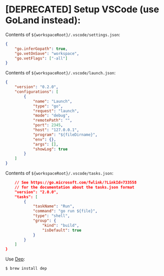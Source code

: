# [DEPRECATED] Setup VSCode (use GoLand instead):

Contents of `${workspaceRoot}/.vscode/settings.json`:

```json
{
    "go.inferGopath": true,
    "go.vetOnSave": "workspace",
    "go.vetFlags": ["-all"]
}
```

Contents of `${workspaceRoot}/.vscode/launch.json`:

```json
{
    "version": "0.2.0",
    "configurations": [
        {
            "name": "Launch",
            "type": "go",
            "request": "launch",
            "mode": "debug",
            "remotePath": "",
            "port": 2345,
            "host": "127.0.0.1",
            "program": "${fileDirname}",
            "env": {},
            "args": [],
            "showLog": true
        }
    ]
}
```

Contents of `${workspaceRoot}/.vscode/tasks.json`:

```json
    // See https://go.microsoft.com/fwlink/?LinkId=733558
    // for the documentation about the tasks.json format
    "version": "2.0.0",
    "tasks": [
        {
            "taskName": "Run",
            "command": "go run ${file}",
            "type": "shell",
            "group": {
                "kind": "build",
                "isDefault": true
            }
        }
    ]
}
```

Use [Dep](https://github.com/golang/dep):

```bash
$ brew install dep
```
